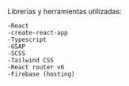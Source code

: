 Librerias y herramientas utilizadas:

    -React
    -create-react-app
    -Typescript
    -GSAP
    -SCSS
    -Tailwind CSS
    -React router v6
    -Firebase (hosting)